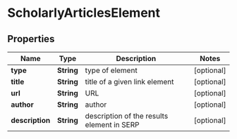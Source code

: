 # ScholarlyArticlesElement


## Properties

| Name | Type | Description | Notes |
|------------ | ------------- | ------------- | -------------|
**type** | **String** | type of element |[optional]|
**title** | **String** | title of a given link element |[optional]|
**url** | **String** | URL |[optional]|
**author** | **String** | author |[optional]|
**description** | **String** | description of the results element in SERP |[optional]|